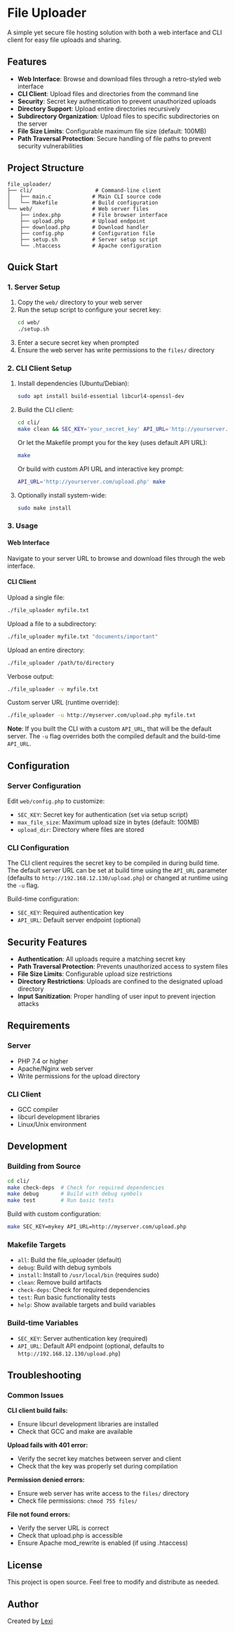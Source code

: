 # File Uploader

A simple yet secure file hosting solution with both a web interface and CLI client for easy file uploads and sharing.

## Features

- **Web Interface**: Browse and download files through a retro-styled web interface
- **CLI Client**: Upload files and directories from the command line
- **Security**: Secret key authentication to prevent unauthorized uploads
- **Directory Support**: Upload entire directories recursively
- **Subdirectory Organization**: Upload files to specific subdirectories on the server
- **File Size Limits**: Configurable maximum file size (default: 100MB)
- **Path Traversal Protection**: Secure handling of file paths to prevent security vulnerabilities

## Project Structure

```
file_uploader/
├── cli/                    # Command-line client
│   ├── main.c             # Main CLI source code
│   └── Makefile           # Build configuration
└── web/                   # Web server files
    ├── index.php          # File browser interface
    ├── upload.php         # Upload endpoint
    ├── download.php       # Download handler
    ├── config.php         # Configuration file
    ├── setup.sh           # Server setup script
    └── .htaccess          # Apache configuration
```

## Quick Start

### 1. Server Setup

1. Copy the `web/` directory to your web server
2. Run the setup script to configure your secret key:
   ```bash
   cd web/
   ./setup.sh
   ```
3. Enter a secure secret key when prompted
4. Ensure the web server has write permissions to the `files/` directory

### 2. CLI Client Setup

1. Install dependencies (Ubuntu/Debian):

   ```bash
   sudo apt install build-essential libcurl4-openssl-dev
   ```

2. Build the CLI client:

   ```bash
   cd cli/
   make clean && SEC_KEY='your_secret_key' API_URL='http://yourserver.com/upload.php' make
   ```

   Or let the Makefile prompt you for the key (uses default API URL):

   ```bash
   make
   ```

   Or build with custom API URL and interactive key prompt:

   ```bash
   API_URL='http://yourserver.com/upload.php' make
   ```

3. Optionally install system-wide:
   ```bash
   sudo make install
   ```

### 3. Usage

#### Web Interface

Navigate to your server URL to browse and download files through the web interface.

#### CLI Client

Upload a single file:

```bash
./file_uploader myfile.txt
```

Upload a file to a subdirectory:

```bash
./file_uploader myfile.txt "documents/important"
```

Upload an entire directory:

```bash
./file_uploader /path/to/directory
```

Verbose output:

```bash
./file_uploader -v myfile.txt
```

Custom server URL (runtime override):

```bash
./file_uploader -u http://myserver.com/upload.php myfile.txt
```

**Note**: If you built the CLI with a custom `API_URL`, that will be the default server. The `-u` flag overrides both the compiled default and the build-time `API_URL`.

## Configuration

### Server Configuration

Edit `web/config.php` to customize:

- `SEC_KEY`: Secret key for authentication (set via setup script)
- `max_file_size`: Maximum upload size in bytes (default: 100MB)
- `upload_dir`: Directory where files are stored

### CLI Configuration

The CLI client requires the secret key to be compiled in during build time. The default server URL can be set at build time using the `API_URL` parameter (defaults to `http://192.168.12.130/upload.php`) or changed at runtime using the `-u` flag.

Build-time configuration:

- `SEC_KEY`: Required authentication key
- `API_URL`: Default server endpoint (optional)

## Security Features

- **Authentication**: All uploads require a matching secret key
- **Path Traversal Protection**: Prevents unauthorized access to system files
- **File Size Limits**: Configurable upload size restrictions
- **Directory Restrictions**: Uploads are confined to the designated upload directory
- **Input Sanitization**: Proper handling of user input to prevent injection attacks

## Requirements

### Server

- PHP 7.4 or higher
- Apache/Nginx web server
- Write permissions for the upload directory

### CLI Client

- GCC compiler
- libcurl development libraries
- Linux/Unix environment

## Development

### Building from Source

```bash
cd cli/
make check-deps  # Check for required dependencies
make debug       # Build with debug symbols
make test        # Run basic tests
```

Build with custom configuration:

```bash
make SEC_KEY=mykey API_URL=http://myserver.com/upload.php
```

### Makefile Targets

- `all`: Build the file_uploader (default)
- `debug`: Build with debug symbols
- `install`: Install to `/usr/local/bin` (requires sudo)
- `clean`: Remove build artifacts
- `check-deps`: Check for required dependencies
- `test`: Run basic functionality tests
- `help`: Show available targets and build variables

### Build-time Variables

- `SEC_KEY`: Server authentication key (required)
- `API_URL`: Default API endpoint (optional, defaults to `http://192.168.12.130/upload.php`)

## Troubleshooting

### Common Issues

**CLI client build fails:**

- Ensure libcurl development libraries are installed
- Check that GCC and make are available

**Upload fails with 401 error:**

- Verify the secret key matches between server and client
- Check that the key was properly set during compilation

**Permission denied errors:**

- Ensure web server has write access to the `files/` directory
- Check file permissions: `chmod 755 files/`

**File not found errors:**

- Verify the server URL is correct
- Check that upload.php is accessible
- Ensure Apache mod_rewrite is enabled (if using .htaccess)

## License

This project is open source. Feel free to modify and distribute as needed.

## Author

Created by [Lexi](https://www.lrr.sh)
